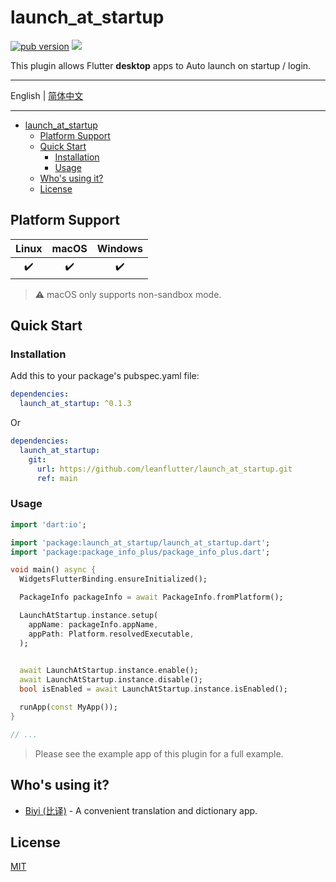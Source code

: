 # launch_at_startup

[![pub version][pub-image]][pub-url] [![][discord-image]][discord-url]

[pub-image]: https://img.shields.io/pub/v/launch_at_startup.svg
[pub-url]: https://pub.dev/packages/launch_at_startup

[discord-image]: https://img.shields.io/discord/884679008049037342.svg
[discord-url]: https://discord.gg/zPa6EZ2jqb

This plugin allows Flutter **desktop** apps to Auto launch on startup / login.

---

English | [简体中文](./README-ZH.md)

---

<!-- START doctoc generated TOC please keep comment here to allow auto update -->
<!-- DON'T EDIT THIS SECTION, INSTEAD RE-RUN doctoc TO UPDATE -->

- [launch_at_startup](#launch_at_startup)
  - [Platform Support](#platform-support)
  - [Quick Start](#quick-start)
    - [Installation](#installation)
    - [Usage](#usage)
  - [Who's using it?](#whos-using-it)
  - [License](#license)

<!-- END doctoc generated TOC please keep comment here to allow auto update -->

## Platform Support

| Linux | macOS | Windows |
| :---: | :---: | :-----: |
|   ✔️   |   ✔️   |    ✔️    |

> ⚠️ macOS only supports non-sandbox mode.

## Quick Start

### Installation

Add this to your package's pubspec.yaml file:

```yaml
dependencies:
  launch_at_startup: ^0.1.3
```

Or

```yaml
dependencies:
  launch_at_startup:
    git:
      url: https://github.com/leanflutter/launch_at_startup.git
      ref: main
```

### Usage

```dart
import 'dart:io';

import 'package:launch_at_startup/launch_at_startup.dart';
import 'package:package_info_plus/package_info_plus.dart';

void main() async {
  WidgetsFlutterBinding.ensureInitialized();

  PackageInfo packageInfo = await PackageInfo.fromPlatform();

  LaunchAtStartup.instance.setup(
    appName: packageInfo.appName,
    appPath: Platform.resolvedExecutable,
  );

  
  await LaunchAtStartup.instance.enable();
  await LaunchAtStartup.instance.disable();
  bool isEnabled = await LaunchAtStartup.instance.isEnabled();

  runApp(const MyApp());
}

// ...

```

> Please see the example app of this plugin for a full example.

## Who's using it?

- [Biyi (比译)](https://biyidev.com/) - A convenient translation and dictionary app.

## License

[MIT](./LICENSE)
